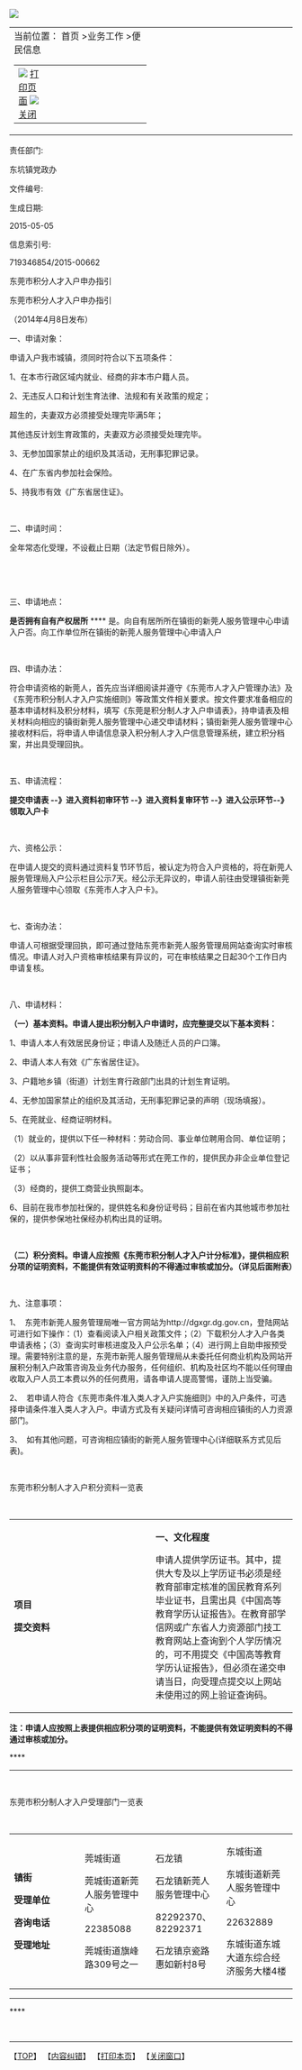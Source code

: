![](../../../../../model/htmltemplate/cndg/images/gkml_r1.jpg)

<table>
<colgroup>
<col width="50%" />
<col width="50%" />
</colgroup>
<tbody>
<tr class="odd">
<td align="left">当前位置： 首页 &gt;业务工作 &gt;便民信息
<table>
<colgroup>
<col width="25%" />
<col width="25%" />
<col width="25%" />
<col width="25%" />
</colgroup>
<tbody>
<tr class="odd">
<td align="left"><img src="../../../../../model/htmltemplate/cndg/2012_images/com_an4.jpg" />
<a href="#">打印页面</a>
<img src="../../../../../model/htmltemplate/cndg/2012_images/com_an5.jpg" />
<a href="#">关闭</a></td>
</tr>
</tbody>
</table></td>
</tr>
</tbody>
</table>

责任部门:

东坑镇党政办

文件编号:

生成日期:

2015-05-05

信息索引号:

719346854/2015-00662

东莞市积分人才入户申办指引

东莞市积分人才入户申办指引

（2014年4月8日发布）

一、申请对象：

申请入户我市城镇，须同时符合以下五项条件：

1、在本市行政区域内就业、经商的非本市户籍人员。

2、无违反人口和计划生育法律、法规和有关政策的规定；

超生的，夫妻双方必须接受处理完毕满5年；

其他违反计划生育政策的，夫妻双方必须接受处理完毕。

3、无参加国家禁止的组织及其活动，无刑事犯罪记录。

4、在广东省内参加社会保险。

5、持我市有效《广东省居住证》。

 

二、申请时间：

全年常态化受理，不设截止日期（法定节假日除外）。

 

 

三、申请地点：

**是否拥有自有产权居所** **** 是。向自有居所所在镇街的新莞人服务管理中心申请入户否。向工作单位所在镇街的新莞人服务管理中心申请入户

 

四、申请办法：

符合申请资格的新莞人，首先应当详细阅读并遵守《东莞市人才入户管理办法》及《东莞市积分制人才入户实施细则》等政策文件相关要求。按文件要求准备相应的基本申请材料及积分材料，填写《东莞是积分制人才入户申请表》，持申请表及相关材料向相应的镇街新莞人服务管理中心递交申请材料；镇街新莞人服务管理中心接收材料后，将申请人申请信息录入积分制人才入户信息管理系统，建立积分档案，并出具受理回执。

 

五、申请流程：

**提交申请表 --》进入资料初审环节 --》进入资料复审环节 --》进入公示环节--》领取入户卡**

 

六、资格公示：

在申请人提交的资料通过资料复节环节后，被认定为符合入户资格的，将在新莞人服务管理局入户公示栏目公示7天。经公示无异议的，申请人前往由受理镇街新莞人服务管理中心领取《东莞市人才入户卡》。

 

七、查询办法：

申请人可根据受理回执，即可通过登陆东莞市新莞人服务管理局网站查询实时审核情况。申请人对入户资格审核结果有异议的，可在审核结果之日起30个工作日内申请复核。

 

八、申请材料：

**（一）基本资料。申请人提出积分制入户申请时，应完整提交以下基本资料：**

1、申请人本人有效居民身份证；申请人及随迁人员的户口簿。

2、申请人本人有效《广东省居住证》。

3、户籍地乡镇（街道）计划生育行政部门出具的计划生育证明。

4、无参加国家禁止的组织及其活动，无刑事犯罪记录的声明（现场填报）。

5、在莞就业、经商证明材料。

（1）就业的，提供以下任一种材料：劳动合同、事业单位聘用合同、单位证明；

（2）以从事非营利性社会服务活动等形式在莞工作的，提供民办非企业单位登记证书；

（3）经商的，提供工商营业执照副本。

6、目前在我市参加社保的，提供姓名和身份证号码；目前在省内其他城市参加社保的，提供参保地社保经办机构出具的证明。

 

**（二）积分资料。申请人应按照《东莞市积分制人才入户计分标准》，提供相应积分项的证明资料，不能提供有效证明资料的不得通过审核或加分。（详见后面附表）**

 

九、注意事项：

1、  东莞市新莞人服务管理局唯一官方网站为http://dgxgr.dg.gov.cn，登陆网站可进行如下操作：（1）查看阅读入户相关政策文件；（2）下载积分人才入户各类申请表格；（3）查询实时审核进度及入户公示名单；（4）进行网上自助申报预受理。需要特别注意的是，东莞市新莞人服务管理局从未委托任何商业机构及网站开展积分制入户政策咨询及业务代办服务，任何组织、机构及社区均不能以任何理由收取入户人员工本费以外的任何费用，请各申请人提高警惕，谨防上当受骗。

2、  若申请人符合《东莞市条件准入类人才入户实施细则》中的入户条件，可选择申请条件准入类人才入户。申请方式及有关疑问详情可咨询相应镇街的人力资源部门。

3、  如有其他问题，可咨询相应镇街的新莞人服务管理中心(详细联系方式见后表)。

 

东莞市积分制人才入户积分资料一览表

 

<table>
<colgroup>
<col width="50%" />
<col width="50%" />
</colgroup>
<tbody>
<tr class="odd">
<td align="left"><p><strong>项目</strong></p>
<p><strong>提交资料</strong></p></td>
<td align="left"><p><strong>一、文化程度</strong></p>
<p>申请人提供学历证书。其中，提供大专及以上学历证书必须是经教育部审定核准的国民教育系列毕业证书，且需出具《中国高等教育学历认证报告》。在教育部学信网或广东省人力资源部门技工教育网站上查询到个人学历情况的，可不用提交《中国高等教育学历认证报告》，但必须在递交申请当日，向受理点提交以上网站未使用过的网上验证查询码。</p></td>
</tr>
</tbody>
</table>

**注：申请人应按照上表提供相应积分项的证明资料，不能提供有效证明资料的不得通过审核或加分。**

**** 

****

 

东莞市积分制人才入户受理部门一览表

 

<table>
<colgroup>
<col width="25%" />
<col width="25%" />
<col width="25%" />
<col width="25%" />
</colgroup>
<tbody>
<tr class="odd">
<td align="left"><p><strong>镇街</strong></p>
<p><strong>受理单位</strong></p>
<p><strong>咨询电话</strong></p>
<p><strong>受理地址</strong></p></td>
<td align="left"><p>莞城街道</p>
<p>莞城街道新莞人服务管理中心</p>
<p>22385088</p>
<p>莞城街道旗峰路309号之一</p></td>
<td align="left"><p>石龙镇</p>
<p>石龙镇新莞人服务管理中心</p>
<p>82292370、82292371</p>
<p>石龙镇京瓷路惠如新村8号</p></td>
<td align="left"><p>东城街道</p>
<p>东城街道新莞人服务管理中心</p>
<p>22632889</p>
<p>东城街道东城大道东综合经济服务大楼4楼　</p></td>
</tr>
</tbody>
</table>

****

**** 

 

* * * * *

【[TOP](#)】 【[内容纠错](#)】 【[打印本页](javascript:window.print();)】 【[关闭窗口](###)】

